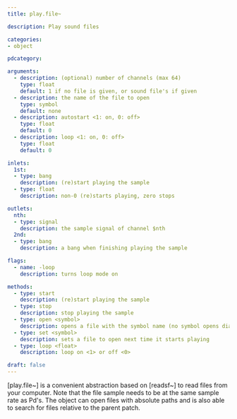```yaml
---
title: play.file~

description: Play sound files

categories:
- object

pdcategory:

arguments:
  - description: (optional) number of channels (max 64)
    type: float
    default: 1 if no file is given, or sound file's if given
  - description: the name of the file to open
    type: symbol
    default: none
  - description: autostart <1: on, 0: off>
    type: float
    default: 0
  - description: loop <1: on, 0: off>
    type: float
    default: 0

inlets:
  1st:
  - type: bang
    description: (re)start playing the sample
  - type: float
    description: non-0 (re)starts playing, zero stops

outlets:
  nth:
  - type: signal
    description: the sample signal of channel $nth
  2nd:
  - type: bang
    description: a bang when finishing playing the sample

flags:
  - name: -loop
    description: turns loop mode on

methods:
  - type: start
    description: (re)start playing the sample
  - type: stop
    description: stop playing the sample
  - type: open <symbol>
    description: opens a file with the symbol name (no symbol opens dialog box) and starts playing
  - type: set <symbol>
    description: sets a file to open next time it starts playing
  - type: loop <float>
    description: loop on <1> or off <0>

draft: false
---
```


[play.file~] is a convenient abstraction based on [readsf~] to read files from your computer. Note that the file sample needs to be at the same sample rate as Pd's. The object can open files with absolute paths and is also able to search for files relative to the parent patch.

